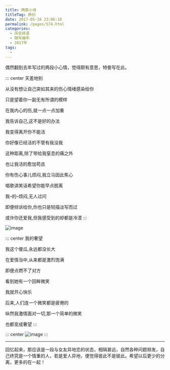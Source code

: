 ```yaml
---
title: 两首小诗
titleTag: 原创
date: 2017-05-18 23:06:10
permalink: /pages/574.html
categories:
  - 闲言碎语
  - 随写编年
  - 2017年
tags:
  - 
---
```


偶然翻到去年写过的两段小心情，觉得颇有意思，特誊写在此。

::: center
天差地别

从没有想让自己突如其来的伤心情绪感染给你

只是望着你一副无有所谓的模样

在我内心的伤,就一点一点加重

我告诉自己,这不是好的办法

我变得离开你不能活

你好像已经活的不管有我没我

这种距离,除了带给我窒息的痛之外

也让我活的愈加苟且

你有伤心事儿烦闷,我立马因此焦心

唱歌讲笑话希望你能早点脱离

我–的–烦闷,无人过问

即便倾诉给你,你也只是轻描淡写而过

或许你还爱我,但我感受到的却都是冷漠
:::

![image](http://t.eryajf.net/imgs/2021/09/ad0314ab023a454a.jpg)

::: center
我的奢望

我这个傻瓜,永远都没长大

在爱情当中,从来都是激烈饱满

即便点燃不了对方

看到她有一个回眸微笑

我就开心快乐

后来,人们连一个微笑都是疲倦的

纵然我激情面对一切,那一个简单的微笑

也都变成奢望
:::

::: center
![image](http://t.eryajf.net/imgs/2021/09/8d8c98c2d0acdb13.jpg)
:::

------

回忆起来，那应该是一段与女友异地恋的状态，相隔甚远，自然各种问题频发，自己终究是一个情重的人，若是爱人异地，便觉得彼此不是彼此。希望以后更少的分离，更多的在一起！
